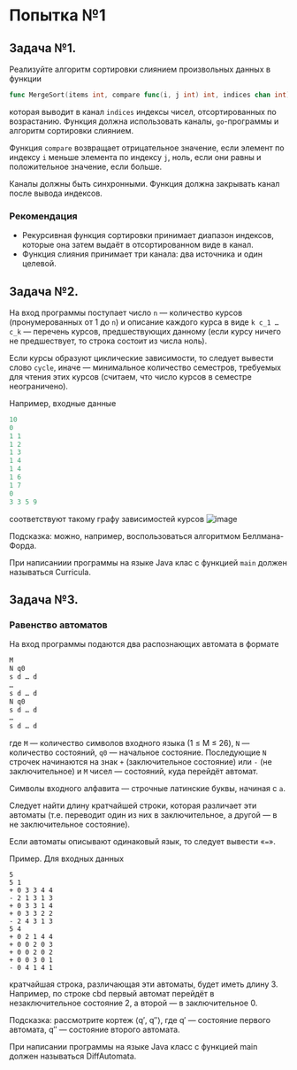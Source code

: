 # Попытка №1

## Задача №1.

Реализуйте алгоритм сортировки слиянием произвольных данных в функции
```go
func MergeSort(items int, compare func(i, j int) int, indices chan int)
```
которая выводит в канал ```indices``` индексы чисел, отсортированных по возрастанию. Функция должна использовать каналы, ```go```-программы и алгоритм сортировки слиянием.

Функция ```compare``` возвращает отрицательное значение, если элемент по индексу ```i``` меньше элемента по индексу ```j```, ноль, если они равны и положительное значение, если больше.

Каналы должны быть синхронными. Функция должна закрывать канал после вывода индексов.

### Рекомендация
  *  Рекурсивная функция сортировки принимает диапазон индексов, которые она затем выдаёт в отсортированном виде в канал.
  *  Функция слияния принимает три канала: два источника и один целевой.

## Задача №2.
На вход программы поступает число ```n``` — количество курсов (пронумерованных от 1 до ```n```) и описание каждого курса в виде ```k c_1 … c_k``` — перечень курсов, предшествующих данному (если курсу ничего не предшествует, то строка состоит из числа ноль).

Если курсы образуют циклические зависимости, то следует вывести слово ```cycle```, иначе — минимальное количество семестров, требуемых для чтения этих курсов (считаем, что число курсов в семестре неограничено).

Например, входные данные
```go
10
0
1 1
1 2
1 3
1 4
1 4
1 6
1 7
0
3 3 5 9
```
соответствуют такому графу зависимостей курсов
![image](https://github.com/Kregiss/BMSTU_programming/assets/145288385/531f27b4-6302-45c3-be51-a27772605ed0)

Подсказка: можно, например, воспользоваться алгоритмом Беллмана-Форда.

При написаниии программы на языке Java клас с функцией ```main``` должен называться Curricula.


## Задача №3.
### Равенство автоматов

На вход программы подаются два распознающих автомата в формате
```go
M
N q0
s d … d
…
s d … d
N q0
s d … d
…
s d … d
```

где ```M``` — количество символов входного языка (1 ≤ M ≤ 26), ```N``` — количество состояний, ```q0``` — начальное состояние.
Последующие ```N``` строчек начинаются на знак ```+``` (заключительное состояние) или ```-``` (не заключительное) и ```M``` чисел — состояний, куда перейдёт автомат.

Символы входного алфавита — строчные латинские буквы, начиная с ```a```.

Следует найти длину кратчайшей строки, которая различает эти автоматы (т.е. переводит один из них в заключительное, а другой — в не заключительное состояние).

Если автоматы описывают одинаковый язык, то следует вывести «```=```».

Пример. Для входных данных
```
5
5 1
+ 0 3 3 4 4
- 2 1 3 1 3
+ 0 3 3 1 4
+ 0 3 3 2 2
- 2 4 3 1 3
5 4
+ 0 2 1 4 4
+ 0 0 2 0 3
+ 0 0 2 0 2
+ 0 0 3 0 1
- 0 4 1 4 1
```
кратчайшая строка, различающая эти автоматы, будет иметь длину 3. Например, по строке cbd первый автомат перейдёт в незаключительное состояние 2, а второй — в заключительное 0.

Подсказка: рассмотрите кортеж ⟨q′, q″⟩, где q′ — состояние первого автомата, q″ — состояние второго автомата.

При написании программы на языке Java класс с функцией main должен называться DiffAutomata.
